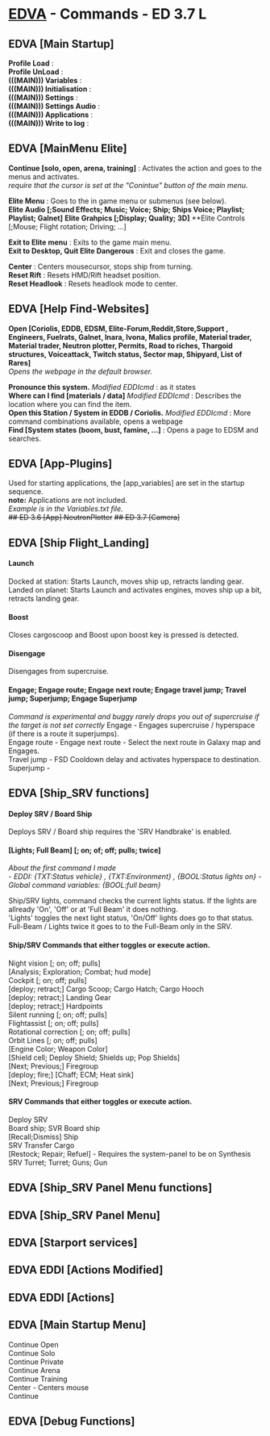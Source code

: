# [EDVA](../../) - Commands - ED 3.7 L
## EDVA [Main Startup]
**Profile Load** :  
**Profile UnLoad** :  
**(((MAIN))) Variables** :  
**(((MAIN))) Initialisation** :  
**(((MAIN))) Settings** :  
**(((MAIN))) Settings Audio** :  
**(((MAIN))) Applications** :  
**(((MAIN))) Write to log** :  

## EDVA [MainMenu Elite]
**Continue [solo, open, arena, training]** : Activates the action and goes to the menus and activates.  
*require that the cursor is set at the "Conintue" button of the main menu.*  

**Elite Menu** : Goes to the in game menu or submenus (see below).  
**Elite Audio [;Sound Effects; Music; Voice; Ship; Ships Voice; Playlist; Playlist; Galnet]**
**Elite Grahpics [;Display; Quality; 3D]**
**Elite Controls [;Mouse; Flight rotation; Driving; ...]

**Exit to Elite menu** : Exits to the game main menu.  
**Exit to Desktop, Quit Elite Dangerous** : Exit and closes the game.  

**Center** : Centers mousecursor, stops ship from turning.  
**Reset Rift** : Resets HMD/Rift headset position.  
**Reset Headlook** : Resets headlook mode to center.  

## EDVA [Help Find-Websites]
**Open [Coriolis, EDDB, EDSM, Elite-Forum,Reddit,Store,Support , Engineers, Fuelrats, Galnet, Inara, Ivona, Malics profile, Material trader, Material trader, Neutron plotter, Permits, Road to riches, Thargoid structures, Voiceattack, Twitch status, Sector map, Shipyard, List of Rares]**  
*Opens the webpage in the default browser.*  
  
**Pronounce this system.** *Modified EDDIcmd* : as it states  
**Where can I find [materials / data]** *Modified EDDIcmd* : Describes the location where you can find the item.  
**Open this Station / System in EDDB / Coriolis.** *Modified EDDIcmd* : More command combinations available, opens a webpage  
**Find [System states (boom, bust, famine, ...]** : Opens a page to EDSM and searches.  

## EDVA [App-Plugins]
Used for starting applications, the [app_variables] are set in the startup sequence.  
**note:** Applications are not included.  
*Example is in the Variables.txt file.*  
~~## ED 3.6 [App] NeutronPlotter~~
~~## ED 3.7 [Camera]~~

## EDVA [Ship Flight_Landing]
#### Launch
Docked at station: Starts Launch, moves ship up, retracts landing gear.  
Landed on planet: Starts Launch and activates engines, moves ship up a bit, retracts landing gear.

#### Boost
Closes cargoscoop and Boost upon boost key is pressed is detected.
#### Disengage
Disengages from supercruise.

#### Engage; Engage route; Engage next route; Engage travel jump; Travel jump; Superjump; Engage Superjump
*Command is experimental and buggy*
*rarely drops you out of supercruise if the target is not set correctly*
Engage - Engages supercruise / hyperspace (if there is a route it superjumps).  
Engage route - 
Engage next route - Select the next route in Galaxy map and Engages.  
Travel jump - FSD Cooldown delay and activates hyperspace to destination.  
Superjump - 



## EDVA [Ship_SRV functions]

#### Deploy SRV / Board Ship
Deploys SRV / Board ship requires the 'SRV Handbrake' is enabled.

#### [Lights; Full Beam] [; on; of; off; pulls; twice]
*About the first command I made*  
*- EDDI: {TXT:Status vehicle} , {TXT:Environment} , {BOOL:Status lights on} - Global command variables: {BOOL:full beam}*  
  
Ship/SRV lights, command checks the current lights status. 
If the lights are allready 'On', 'Off' or at 'Full Beam' it does nothing.  
'Lights' toggles the next light status, 'On/Off' lights does go to that status.  
Full-Beam / Lights twice it goes to to the Full-Beam only in the SRV.  

#### Ship/SRV Commands that either toggles or execute action.
Night vision [; on; off; pulls]  
[Analysis; Exploration; Combat; hud mode]  
Cockpit [; on; off; pulls]  
[deploy; retract;] Cargo Scoop; Cargo Hatch; Cargo Hooch  
[deploy; retract;] Landing Gear  
[deploy; retract;] Hardpoints  
Silent running [; on; off; pulls]  
Flightassist [; on; off; pulls]  
Rotational correction [; on; off; pulls]  
Orbit Lines [; on; off; pulls]  
[Engine Color; Weapon Color]  
[Shield cell; Deploy Shield; Shields up; Pop Shields]  
[Next; Previous;] Firegroup  
[deploy; fire;] [Chaff; ECM; Heat sink]  
[Next; Previous;] Firegroup  

#### SRV Commands that either toggles or execute action.
Deploy SRV  
Board ship; SVR Board ship  
[Recall;Dismiss] Ship  
SRV Transfer Cargo  
[Restock; Repair; Refuel] - Requires the system-panel to be on Synthesis
SRV Turret; Turret; Guns; Gun

## EDVA [Ship_SRV Panel Menu functions]
## EDVA [Ship_SRV Panel Menu]
## EDVA [Starport services]
## EDVA EDDI [Actions Modified]
## EDVA EDDI [Actions]
## EDVA [Main Startup Menu]
Continue Open  
Continue Solo  
Continue Private  
Continue Arena  
Continue Training  
Center - Centers mouse  
Continue   
## EDVA [Debug Functions]